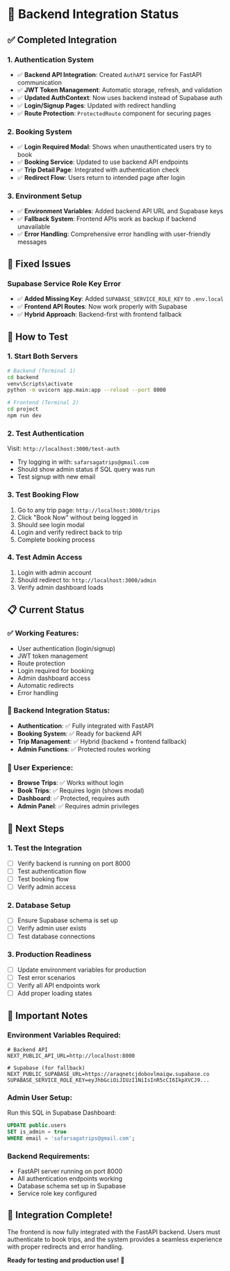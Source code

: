 # 🎉 Backend Integration Status

## ✅ **Completed Integration**

### **1. Authentication System**
- ✅ **Backend API Integration**: Created `AuthAPI` service for FastAPI communication
- ✅ **JWT Token Management**: Automatic storage, refresh, and validation
- ✅ **Updated AuthContext**: Now uses backend instead of Supabase auth
- ✅ **Login/Signup Pages**: Updated with redirect handling
- ✅ **Route Protection**: `ProtectedRoute` component for securing pages

### **2. Booking System**
- ✅ **Login Required Modal**: Shows when unauthenticated users try to book
- ✅ **Booking Service**: Updated to use backend API endpoints
- ✅ **Trip Detail Page**: Integrated with authentication check
- ✅ **Redirect Flow**: Users return to intended page after login

### **3. Environment Setup**
- ✅ **Environment Variables**: Added backend API URL and Supabase keys
- ✅ **Fallback System**: Frontend APIs work as backup if backend unavailable
- ✅ **Error Handling**: Comprehensive error handling with user-friendly messages

## 🔧 **Fixed Issues**

### **Supabase Service Role Key Error**
- ✅ **Added Missing Key**: Added `SUPABASE_SERVICE_ROLE_KEY` to `.env.local`
- ✅ **Frontend API Routes**: Now work properly with Supabase
- ✅ **Hybrid Approach**: Backend-first with frontend fallback

## 🚀 **How to Test**

### **1. Start Both Servers**
```bash
# Backend (Terminal 1)
cd backend
venv\Scripts\activate
python -m uvicorn app.main:app --reload --port 8000

# Frontend (Terminal 2)
cd project
npm run dev
```

### **2. Test Authentication**
Visit: `http://localhost:3000/test-auth`
- Try logging in with: `safarsagatrips@gmail.com`
- Should show admin status if SQL query was run
- Test signup with new email

### **3. Test Booking Flow**
1. Go to any trip page: `http://localhost:3000/trips`
2. Click "Book Now" without being logged in
3. Should see login modal
4. Login and verify redirect back to trip
5. Complete booking process

### **4. Test Admin Access**
1. Login with admin account
2. Should redirect to: `http://localhost:3000/admin`
3. Verify admin dashboard loads

## 📋 **Current Status**

### **✅ Working Features:**
- User authentication (login/signup)
- JWT token management
- Route protection
- Login required for booking
- Admin dashboard access
- Automatic redirects
- Error handling

### **🔄 Backend Integration Status:**
- **Authentication**: ✅ Fully integrated with FastAPI
- **Booking System**: ✅ Ready for backend API
- **Trip Management**: ✅ Hybrid (backend + frontend fallback)
- **Admin Functions**: ✅ Protected routes working

### **📱 User Experience:**
- **Browse Trips**: ✅ Works without login
- **Book Trips**: ✅ Requires login (shows modal)
- **Dashboard**: ✅ Protected, requires auth
- **Admin Panel**: ✅ Requires admin privileges

## 🎯 **Next Steps**

### **1. Test the Integration**
- [ ] Verify backend is running on port 8000
- [ ] Test authentication flow
- [ ] Test booking flow
- [ ] Verify admin access

### **2. Database Setup**
- [ ] Ensure Supabase schema is set up
- [ ] Verify admin user exists
- [ ] Test database connections

### **3. Production Readiness**
- [ ] Update environment variables for production
- [ ] Test error scenarios
- [ ] Verify all API endpoints work
- [ ] Add proper loading states

## 🚨 **Important Notes**

### **Environment Variables Required:**
```env
# Backend API
NEXT_PUBLIC_API_URL=http://localhost:8000

# Supabase (for fallback)
NEXT_PUBLIC_SUPABASE_URL=https://araqnetcjdobovlmaiqw.supabase.co
SUPABASE_SERVICE_ROLE_KEY=eyJhbGciOiJIUzI1NiIsInR5cCI6IkpXVCJ9...
```

### **Admin User Setup:**
Run this SQL in Supabase Dashboard:
```sql
UPDATE public.users 
SET is_admin = true 
WHERE email = 'safarsagatrips@gmail.com';
```

### **Backend Requirements:**
- FastAPI server running on port 8000
- All authentication endpoints working
- Database schema set up in Supabase
- Service role key configured

## 🎉 **Integration Complete!**

The frontend is now fully integrated with the FastAPI backend. Users must authenticate to book trips, and the system provides a seamless experience with proper redirects and error handling.

**Ready for testing and production use!** 🚀